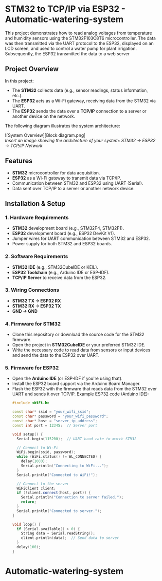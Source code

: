 # STM32 to TCP/IP via ESP32 - Automatic-watering-system 

This project demonstrates how to read analog voltages from temperature and humidity sensors using the STM32F103C8T6 microcontroller. 
The data was then transmitted via the UART protocol to the ESP32, displayed on an LCD screen, and used to control a water pump for plant irrigation. 
Subsequently, the ESP32 transmitted the data to a web server
## Project Overview

In this project:
- The **STM32** collects data (e.g., sensor readings, status information, etc.).
- The **ESP32** acts as a Wi-Fi gateway, receiving data from the STM32 via UART.
- The **ESP32** sends the data over a **TCP/IP** connection to a server or another device on the network.

The following diagram illustrates the system architecture:

![System Overview][Block diagram.png]  
*Insert an image showing the architecture of your system: STM32 → ESP32 → TCP/IP Network*

## Features

- **STM32** microcontroller for data acquisition.
- **ESP32** as a Wi-Fi gateway to transmit data via TCP/IP.
- Communication between STM32 and ESP32 using UART (Serial).
- Data sent over TCP/IP to a server or another network device.

## Installation & Setup

### 1. Hardware Requirements
- **STM32** development board (e.g., STM32F4, STM32F1).
- **ESP32** development board (e.g., ESP32 DevKit V1).
- Jumper wires for UART communication between STM32 and ESP32.
- Power supply for both STM32 and ESP32 boards.

### 2. Software Requirements
- **STM32 IDE** (e.g., STM32CubeIDE or KEIL).
- **ESP32 Toolchain** (e.g., Arduino IDE or ESP-IDF).
- **TCP/IP Server** to receive data from the ESP32.

### 3. Wiring Connections
- **STM32 TX → ESP32 RX**
- **STM32 RX → ESP32 TX**
- **GND → GND**

### 4. Firmware for STM32
- Clone this repository or download the source code for the STM32 firmware.
- Open the project in **STM32CubeIDE** or your preferred STM32 IDE.
- Write the necessary code to read data from sensors or input devices and send the data to the ESP32 over UART.

### 5. Firmware for ESP32
- Open the **Arduino IDE** (or ESP-IDF if you're using that).
- Install the ESP32 board support via the Arduino Board Manager.
- Flash the ESP32 with the firmware that reads data from the STM32 over UART and sends it over TCP/IP.
  Example ESP32 code (Arduino IDE):
  ```cpp
  #include <WiFi.h>

  const char* ssid = "your_wifi_ssid";
  const char* password = "your_wifi_password";
  const char* host = "server_ip_address";
  const int port = 12345;  // Server port

  void setup() {
    Serial.begin(115200);  // UART baud rate to match STM32

    // Connect to Wi-Fi
    WiFi.begin(ssid, password);
    while (WiFi.status() != WL_CONNECTED) {
      delay(1000);
      Serial.println("Connecting to WiFi...");
    }
    Serial.println("Connected to WiFi!");

    // Connect to the server
    WiFiClient client;
    if (!client.connect(host, port)) {
      Serial.println("Connection to server failed.");
      return;
    }
    Serial.println("Connected to server.");
  }

  void loop() {
    if (Serial.available() > 0) {
      String data = Serial.readString();
      client.println(data);  // Send data to server
    }
    delay(100);
  }
# Automatic-watering-system

[def]: .png